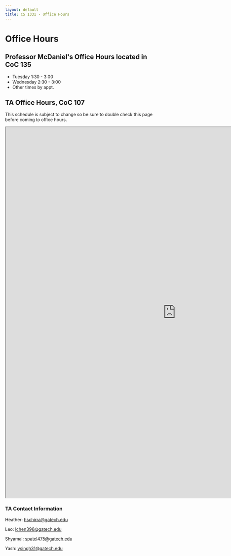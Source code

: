 ```yaml
---
layout: default
title: CS 1331 - Office Hours
---
```


# Office Hours

## Professor McDaniel's Office Hours located in CoC 135

- Tuesday 1:30 - 3:00
- Wednesday 2:30 - 3:00
- Other times by appt.

## TA Office Hours, CoC 107

This schedule is subject to change so be sure to double check this page before coming to office hours.

<iframe style="width: 1100px; height: 1200px;" src="https://docs.google.com/spreadsheets/d/12jLV7xLOMQxPFNyOI6eASwA2T_2zNIoHCnacPTq_YmI/pubhtml?gid=0&single=true&amp;widget=true&amp;headers=false"></iframe>

### TA Contact Information

Heather: hschirra@gatech.edu

Leo: lchen396@gatech.edu

Shyamal: spatel475@gatech.edu

Yash: ysingh31@gatech.edu


